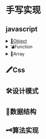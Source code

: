 # 手写实现

## javascript

<details>
<summary><a href="./javascript/Object/readme.md">💎Object</a></summary>

- [new](./javascript/Object/new.md)
- [instanceof](./javascript/Object/instanceof/instanceof.md)

</details>
<details>
  <summary>💣Function</summary>
</details>
<details>
  <summary>🛒Array</summary>
</details>

## 🖍Css

## 🛠设计模式

## 🔗数据结构

## 🗝算法实现
